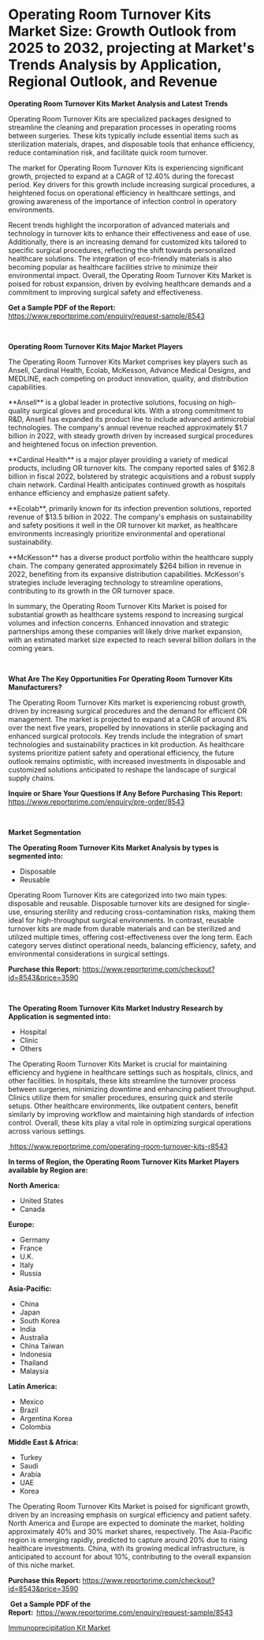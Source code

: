 <p><h1>Operating Room Turnover Kits Market Size: Growth Outlook from 2025 to 2032, projecting at Market's Trends Analysis by Application, Regional Outlook, and Revenue</h1></p><p><strong>Operating Room Turnover Kits Market Analysis and Latest Trends</strong></p>
<p><p>Operating Room Turnover Kits are specialized packages designed to streamline the cleaning and preparation processes in operating rooms between surgeries. These kits typically include essential items such as sterilization materials, drapes, and disposable tools that enhance efficiency, reduce contamination risk, and facilitate quick room turnover.</p><p>The market for Operating Room Turnover Kits is experiencing significant growth, projected to expand at a CAGR of 12.40% during the forecast period. Key drivers for this growth include increasing surgical procedures, a heightened focus on operational efficiency in healthcare settings, and growing awareness of the importance of infection control in operatory environments. </p><p>Recent trends highlight the incorporation of advanced materials and technology in turnover kits to enhance their effectiveness and ease of use. Additionally, there is an increasing demand for customized kits tailored to specific surgical procedures, reflecting the shift towards personalized healthcare solutions. The integration of eco-friendly materials is also becoming popular as healthcare facilities strive to minimize their environmental impact. Overall, the Operating Room Turnover Kits Market is poised for robust expansion, driven by evolving healthcare demands and a commitment to improving surgical safety and effectiveness.</p></p>
<p><strong>Get a Sample PDF of the Report:&nbsp;</strong> <a href="https://www.reportprime.com/enquiry/request-sample/8543?utm_campaign=3433&utm_medium=2&utm_source=Github&utm_content=ia&utm_term=20032025&utm_id=operating-room-turnover-kits">https://www.reportprime.com/enquiry/request-sample/8543</a></p>
<p>&nbsp;</p>
<p><strong>Operating Room Turnover Kits Major Market Players</strong></p>
<p><p>The Operating Room Turnover Kits Market comprises key players such as Ansell, Cardinal Health, Ecolab, McKesson, Advance Medical Designs, and MEDLINE, each competing on product innovation, quality, and distribution capabilities. </p><p>**Ansell** is a global leader in protective solutions, focusing on high-quality surgical gloves and procedural kits. With a strong commitment to R&D, Ansell has expanded its product line to include advanced antimicrobial technologies. The company's annual revenue reached approximately $1.7 billion in 2022, with steady growth driven by increased surgical procedures and heightened focus on infection prevention.</p><p>**Cardinal Health** is a major player providing a variety of medical products, including OR turnover kits. The company reported sales of $162.8 billion in fiscal 2022, bolstered by strategic acquisitions and a robust supply chain network. Cardinal Health anticipates continued growth as hospitals enhance efficiency and emphasize patient safety.</p><p>**Ecolab**, primarily known for its infection prevention solutions, reported revenue of $13.5 billion in 2022. The company's emphasis on sustainability and safety positions it well in the OR turnover kit market, as healthcare environments increasingly prioritize environmental and operational sustainability.</p><p>**McKesson** has a diverse product portfolio within the healthcare supply chain. The company generated approximately $264 billion in revenue in 2022, benefiting from its expansive distribution capabilities. McKesson's strategies include leveraging technology to streamline operations, contributing to its growth in the OR turnover space.</p><p>In summary, the Operating Room Turnover Kits Market is poised for substantial growth as healthcare systems respond to increasing surgical volumes and infection concerns. Enhanced innovation and strategic partnerships among these companies will likely drive market expansion, with an estimated market size expected to reach several billion dollars in the coming years.</p></p>
<p>&nbsp;</p>
<p><strong>What Are The Key Opportunities For Operating Room Turnover Kits Manufacturers?</strong></p>
<p><p>The Operating Room Turnover Kits market is experiencing robust growth, driven by increasing surgical procedures and the demand for efficient OR management. The market is projected to expand at a CAGR of around 8% over the next five years, propelled by innovations in sterile packaging and enhanced surgical protocols. Key trends include the integration of smart technologies and sustainability practices in kit production. As healthcare systems prioritize patient safety and operational efficiency, the future outlook remains optimistic, with increased investments in disposable and customized solutions anticipated to reshape the landscape of surgical supply chains.</p></p>
<p><strong>Inquire or Share Your Questions If Any Before Purchasing This Report:</strong> <a href="https://www.reportprime.com/enquiry/pre-order/8543?utm_campaign=3433&utm_medium=2&utm_source=Github&utm_content=ia&utm_term=20032025&utm_id=operating-room-turnover-kits">https://www.reportprime.com/enquiry/pre-order/8543</a></p>
<p>&nbsp;</p>
<p><strong>Market Segmentation</strong></p>
<p><strong>The Operating Room Turnover Kits Market Analysis by types is segmented into:</strong></p>
<p><ul><li>Disposable</li><li>Reusable</li></ul></p>
<p><p>Operating Room Turnover Kits are categorized into two main types: disposable and reusable. Disposable turnover kits are designed for single-use, ensuring sterility and reducing cross-contamination risks, making them ideal for high-throughput surgical environments. In contrast, reusable turnover kits are made from durable materials and can be sterilized and utilized multiple times, offering cost-effectiveness over the long term. Each category serves distinct operational needs, balancing efficiency, safety, and environmental considerations in surgical settings.</p></p>
<p><strong>Purchase this Report:&nbsp;</strong><a href="https://www.reportprime.com/checkout?id=8543&price=3590&utm_campaign=3433&utm_medium=2&utm_source=Github&utm_content=ia&utm_term=20032025&utm_id=operating-room-turnover-kits">https://www.reportprime.com/checkout?id=8543&price=3590</a></p>
<p>&nbsp;</p>
<p><strong>The Operating Room Turnover Kits Market Industry Research by Application is segmented into:</strong></p>
<p><ul><li>Hospital</li><li>Clinic</li><li>Others</li></ul></p>
<p><p>The Operating Room Turnover Kits Market is crucial for maintaining efficiency and hygiene in healthcare settings such as hospitals, clinics, and other facilities. In hospitals, these kits streamline the turnover process between surgeries, minimizing downtime and enhancing patient throughput. Clinics utilize them for smaller procedures, ensuring quick and sterile setups. Other healthcare environments, like outpatient centers, benefit similarly by improving workflow and maintaining high standards of infection control. Overall, these kits play a vital role in optimizing surgical operations across various settings.</p></p>
<p><a href="https://www.reportprime.com/operating-room-turnover-kits-r8543?utm_campaign=3433&utm_medium=2&utm_source=Github&utm_content=ia&utm_term=20032025&utm_id=operating-room-turnover-kits">&nbsp;https://www.reportprime.com/operating-room-turnover-kits-r8543</a></p>
<p><strong>In terms of Region, the Operating Room Turnover Kits Market Players available by Region are:</strong></p>
<p>
    <p> <strong> North America: </strong>
        <ul>
            <li>United States</li>
            <li>Canada</li>
        </ul>
        </p> 
    <p> <strong> Europe: </strong>
        <ul>
            <li>Germany</li>
            <li>France</li>
            <li>U.K.</li>
            <li>Italy</li>
            <li>Russia</li>
        </ul>
        </p> 
    <p> <strong> Asia-Pacific: </strong>
        <ul>
            <li>China</li>
            <li>Japan</li>
            <li>South Korea</li>
            <li>India</li>
            <li>Australia</li>
            <li>China Taiwan</li>
            <li>Indonesia</li>
            <li>Thailand</li>
            <li>Malaysia</li>
        </ul>
        </p> 
    <p> <strong> Latin America: </strong>
        <ul>
            <li>Mexico</li>
            <li>Brazil</li>
            <li>Argentina Korea</li>
            <li>Colombia</li>
        </ul>
        </p> 
    <p> <strong> Middle East & Africa: </strong>
        <ul>
            <li>Turkey</li>
            <li>Saudi</li>
            <li>Arabia</li>
            <li>UAE</li>
            <li>Korea</li>
        </ul>
    </p>
    </p>
<p><p>The Operating Room Turnover Kits Market is poised for significant growth, driven by an increasing emphasis on surgical efficiency and patient safety. North America and Europe are expected to dominate the market, holding approximately 40% and 30% market shares, respectively. The Asia-Pacific region is emerging rapidly, predicted to capture around 20% due to rising healthcare investments. China, with its growing medical infrastructure, is anticipated to account for about 10%, contributing to the overall expansion of this niche market.</p></p>
<p><strong>Purchase this Report: </strong><a href="https://www.reportprime.com/checkout?id=8543&price=3590&utm_campaign=3433&utm_medium=2&utm_source=Github&utm_content=ia&utm_term=20032025&utm_id=operating-room-turnover-kits">https://www.reportprime.com/checkout?id=8543&price=3590</a></p>
<p>&nbsp;<strong>Get a Sample PDF of the Report:&nbsp;&nbsp;</strong><a href="https://www.reportprime.com/enquiry/request-sample/8543?utm_campaign=3433&utm_medium=2&utm_source=Github&utm_content=ia&utm_term=20032025&utm_id=operating-room-turnover-kits">https://www.reportprime.com/enquiry/request-sample/8543</a></p>
<p><strong></strong></p>
<p><p><a href="https://github.com/dukawashviro/Market-Research-Report-List-1/blob/main/immunoprecipitation-kit-market.md?utm_campaign=3433&utm_medium=2&utm_source=Github&utm_content=ia&utm_term=20032025&utm_id=operating-room-turnover-kits">Immunoprecipitation Kit Market</a></p></p>